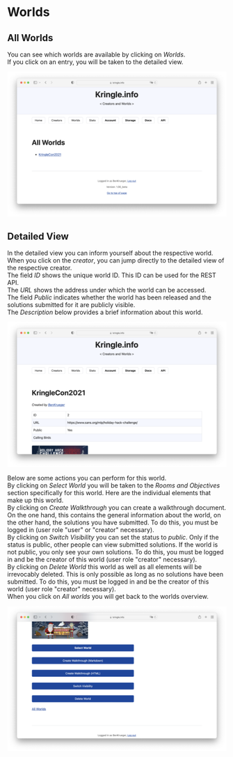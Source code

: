 # Worlds

## All Worlds

You can see which worlds are available by clicking on *Worlds*.  
If you click on an entry, you will be taken to the detailed view.  

![All Worlds](./img/worlds_all.png)

## Detailed View

In the detailed view you can inform yourself about the respective world.  
When you click on the *creator*, you can jump directly to the detailed view of the respective creator.  
The field *ID* shows the unique world ID. This ID can be used for the REST API.  
The *URL* shows the address under which the world can be accessed.  
The field *Public* indicates whether the world has been released and the solutions submitted for it are publicly visible.  
The *Description* below provides a brief information about this world.  

![World Detail 1](./img/worlds_detail.png)

Below are some actions you can perform for this world.  
By clicking on *Select World* you will be taken to the *Rooms and Objectives* section specifically for this world. Here are the individual elements that make up this world.  
By clicking on *Create Walkthrough* you can create a walkthrough document. On the one hand, this contains the general information about the world, on the other hand, the solutions you have submitted. To do this, you must be logged in (user role "user" or "creator" necessary).  
By clicking on *Switch Visibility* you can set the status to *public*. Only if the status is public, other people can view submitted solutions. If the world is not public, you only see your own solutions. To do this, you must be logged in and be the creator of this world (user role "creator" necessary).  
By clicking on *Delete World* this world as well as all elements will be irrevocably deleted. This is only possible as long as no solutions have been submitted. To do this, you must be logged in and be the creator of this world (user role "creator" necessary).  
When you click on *All worlds* you will get back to the worlds overview.  

![World Detail 2](./img/worlds_detail2.png)
